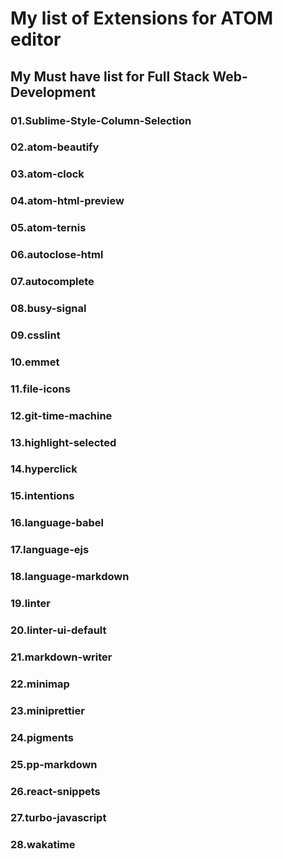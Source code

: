 # My list of Extensions for ATOM editor

## My Must have list for Full Stack Web-Development

### 01.Sublime-Style-Column-Selection

### 02.atom-beautify

### 03.atom-clock

### 04.atom-html-preview

### 05.atom-ternis

### 06.autoclose-html

### 07.autocomplete

### 08.busy-signal

### 09.csslint

### 10.emmet

### 11.file-icons

### 12.git-time-machine

### 13.highlight-selected

### 14.hyperclick

### 15.intentions

### 16.language-babel

### 17.language-ejs

### 18.language-markdown

### 19.linter

### 20.linter-ui-default

### 21.markdown-writer

### 22.minimap

### 23.miniprettier

### 24.pigments

### 25.pp-markdown

### 26.react-snippets

### 27.turbo-javascript

### 28.wakatime
